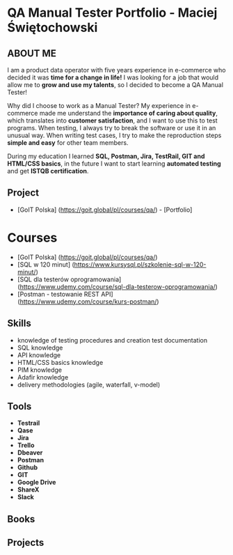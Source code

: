 # QA Manual Tester Portfolio - Maciej Świętochowski



## <a name="aboutme">ABOUT ME</a>

<p>I am a product data operator with five years experience in e-commerce who decided it was <b>time for a change in life!</b>
I was looking for a job that would allow me to <b>grow and use my talents</b>, so I decided to become a QA Manual Tester!</p>

<p>Why did I choose to work as a Manual Tester? My experience in e-commerce made me understand the <b>importance of caring about quality</b>, which translates into <b>customer satisfaction</b>, and I want to use this to test programs. When testing, I always try to break the software or use it in an unusual way. When writing test cases, I try to make the reproduction steps <b>simple and easy</b> for other team members.</p>

<p>During my education I learned <b>SQL, Postman, Jira, TestRail, GIT and HTML/CSS basics</b>, in the future I want to start learning <b>automated testing</b> and get <b>ISTQB certification</b>.</p>

## <a name="project">Project</a>

- [GoIT Polska] (https://goit.global/pl/courses/qa/) - [Portfolio]

# Courses

- [GoIT Polska] (https://goit.global/pl/courses/qa/)
- [SQL w 120 minut] (https://www.kursysql.pl/szkolenie-sql-w-120-minut/)
- [SQL dla testerów oprogramowania] (https://www.udemy.com/course/sql-dla-testerow-oprogramowania/)
- [Postman - testowanie REST API] (https://www.udemy.com/course/kurs-postman/)


## <a name="skills">Skills</a>

 - knowledge of testing procedures and creation test documentation
 - SQL knowledge
 - API knowledge
 - HTML/CSS basics knowledge
 - PIM knowledge
 - Adafir knowledge
 - delivery methodologies (agile, waterfall, v-model)



## <a name="tools">Tools</a>

- **Testrail**
- **Qase**
- **Jira**
- **Trello**
- **Dbeaver**
- **Postman**
- **Github**
- **GIT**
- **Google Drive**
- **ShareX**
- **Slack**


## <a name="books">Books</a>





## <a name="projects">Projects</a>












